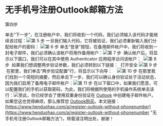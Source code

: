 # 无手机号注册Outlook邮箱方法
第四步
​

单击“下一步”，在注册帐户中，我们将收到一个代码，我们必须输入该代码才能继续该过程：![](https://p3-juejin.byteimg.com/tos-cn-i-k3u1fbpfcp/21a410f13f7d4fc794ca071563cd8041~tplv-k3u1fbpfcp-zoom-1.image)
​
第 5 步
​
一旦我们输入代码，它将被验证，我们必须重新输入我们分配给帐户的密码：
​
![](https://p3-juejin.byteimg.com/tos-cn-i-k3u1fbpfcp/94aee26c0062445b91243d1e4b65b50f~tplv-k3u1fbpfcp-zoom-1.image)
​
第 6 步
​
单击“登录”按钮，在备用邮件帐户中，我们将收到一封电子邮件，我们必须确认该帐户将用作备用帐户：![](https://p3-juejin.byteimg.com/tos-cn-i-k3u1fbpfcp/a51ba6e6ffe341f888edf0f12d87c658~tplv-k3u1fbpfcp-zoom-1.image)
​
第 7 步
​
确认帐户后，将显示以下窗口，我们可以在其中使用 Authenticator 应用程序访问该帐户：
​
![](https://p3-juejin.byteimg.com/tos-cn-i-k3u1fbpfcp/96ca09341426463d98584d69484ff91a~tplv-k3u1fbpfcp-zoom-1.image)
​
第 8 步
​
如果我们想调整两步验证参数，我们必须转到以下链接：
​
打开安全
​
![](https://p3-juejin.byteimg.com/tos-cn-i-k3u1fbpfcp/51f59cb0ac64451ba6bc778c4d3e96d0~tplv-k3u1fbpfcp-zoom-1.image)
​
第 9 步
​
在那里，我们单击“两步验证配置”行，将显示以下向导：
​
  ![](https://p3-juejin.byteimg.com/tos-cn-i-k3u1fbpfcp/d1f00a89976148c094748c761dbe3996~tplv-k3u1fbpfcp-zoom-1.image)
​
第 10 步
​
在那里我们找到一个简短的摘要，然后单击下一步，我们可以确认身份验证处于活动状态，因为我们启用了备用电子邮件帐户：![](https://p3-juejin.byteimg.com/tos-cn-i-k3u1fbpfcp/b3d47c1c1d004b23b8fc39f25b115d33~tplv-k3u1fbpfcp-zoom-1.image)
​
第 11 步
​
在以下窗口中，如果我们愿意，可以配置我们的手机以获取密码，为此，我们将根据所使用的手机操作系统单击该行：![](https://p3-juejin.byteimg.com/tos-cn-i-k3u1fbpfcp/199e24b8e8b64fa7af5963577b75199e~tplv-k3u1fbpfcp-zoom-1.image)
​
至此，你已经学会了使用双重身份验证在 [Outlook](https://www.henduohao.com/tag/outlook "Outlook是互联网免费电子邮件提供商之一，是一种微软邮箱。") 中创建电子邮件帐户。
​
如果您这也觉得麻烦，那么推荐您 [Outlook购买](https://www.henduohao.com/tag/buy-outlook "Outlook购买 Hotmail购买 Live购买 微软邮箱购买 微软账号购买")。
​
本文链接：[https://www.henduohao.com/a/register-outlook-without-phonenumber](https://www.henduohao.com/a/register-outlook-without-phonenumber "无手机号注册Outlook邮箱方法")，转载请注明出处，谢谢！